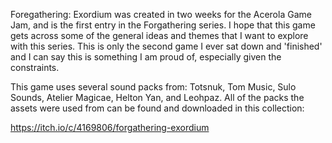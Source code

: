 Foregathering: Exordium was created in two weeks for the Acerola Game Jam, and is the first entry in the Forgathering series. I hope that this game gets across some of the general ideas and themes that I want to explore with this series. This is only the second game I ever sat down and 'finished' and I can say this is something I am proud of, especially given the constraints.

This game uses several sound packs from: Totsnuk, Tom Music, Sulo Sounds, Atelier Magicae, Helton Yan, and Leohpaz. All of the packs the assets were used from can be found and downloaded in this collection:

https://itch.io/c/4169806/forgathering-exordium